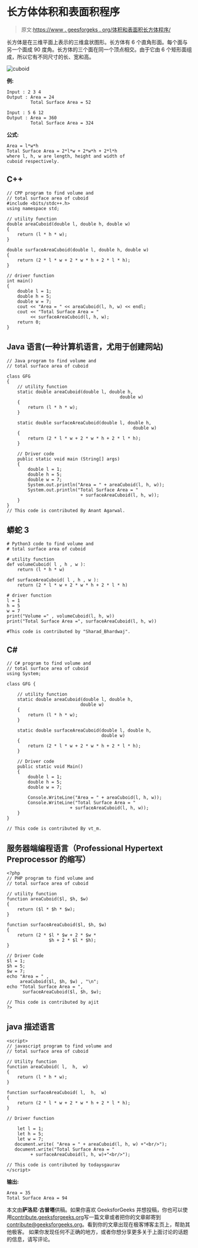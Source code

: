 # 长方体体积和表面积程序

> 原文:[https://www . geesforgeks . org/体积和表面积长方体程序/](https://www.geeksforgeeks.org/program-for-volume-and-surface-area-of-cuboid/)

长方体是在三维平面上表示的三维盒状图形。长方体有 6 个直角形面。每个面与另一个面成 90 度角。长方体的三个面在同一个顶点相交。由于它由 6 个矩形面组成，所以它有不同尺寸的长、宽和高。

![cuboid](img/fafd50c13fe5f5260ac76ed3a5453852.png)

**例:**

```
Input : 2 3 4
Output : Area = 24
         Total Surface Area = 52 

Input : 5 6 12
Output : Area = 360
         Total Surface Area = 324
```

**公式:**

```
Area = l*w*h
Total Surface Area = 2*l*w + 2*w*h + 2*l*h
where l, h, w are length, height and width of
cuboid respectively.
```

## C++

```
// CPP program to find volume and
// total surface area of cuboid
#include <bits/stdc++.h>
using namespace std;

// utility function
double areaCuboid(double l, double h, double w)
{
    return (l * h * w);
}

double surfaceAreaCuboid(double l, double h, double w)
{
    return (2 * l * w + 2 * w * h + 2 * l * h);
}

// driver function
int main()
{
    double l = 1;
    double h = 5;
    double w = 7;
    cout << "Area = " << areaCuboid(l, h, w) << endl;
    cout << "Total Surface Area = "
         << surfaceAreaCuboid(l, h, w);
    return 0;
}
```

## Java 语言(一种计算机语言，尤用于创建网站)

```
// Java program to find volume and
// total surface area of cuboid

class GFG
{
    // utility function
    static double areaCuboid(double l, double h,
                                           double w)
    {
        return (l * h * w);
    }

    static double surfaceAreaCuboid(double l, double h,
                                                double w)
    {
        return (2 * l * w + 2 * w * h + 2 * l * h);
    }

    // Driver code
    public static void main (String[] args)
    {
        double l = 1;
        double h = 5;
        double w = 7;
        System.out.println("Area = " + areaCuboid(l, h, w));
        System.out.println("Total Surface Area = "
                            + surfaceAreaCuboid(l, h, w));
    }
}
// This code is contributed By Anant Agarwal.
```

## 蟒蛇 3

```
# Python3 code to find volume and
# total surface area of cuboid

# utility function
def volumeCuboid( l , h , w ):
    return (l * h * w)

def surfaceAreaCuboid( l , h , w ):
    return (2 * l * w + 2 * w * h + 2 * l * h)

# driver function
l = 1
h = 5
w = 7
print("Volume =" , volumeCuboid(l, h, w))
print("Total Surface Area =", surfaceAreaCuboid(l, h, w))

#This code is contributed by "Sharad_Bhardwaj".
```

## C#

```
// C# program to find volume and
// total surface area of cuboid
using System;

class GFG {

    // utility function
    static double areaCuboid(double l, double h,
                            double w)
    {
        return (l * h * w);
    }

    static double surfaceAreaCuboid(double l, double h,
                                    double w)
    {
        return (2 * l * w + 2 * w * h + 2 * l * h);
    }

    // Driver code
    public static void Main()
    {
        double l = 1;
        double h = 5;
        double w = 7;

        Console.WriteLine("Area = " + areaCuboid(l, h, w));
        Console.WriteLine("Total Surface Area = "
                        + surfaceAreaCuboid(l, h, w));
    }
}

// This code is contributed By vt_m.
```

## 服务器端编程语言（Professional Hypertext Preprocessor 的缩写）

```
<?php
// PHP program to find volume and
// total surface area of cuboid

// utility function
function areaCuboid($l, $h, $w)
{
    return ($l * $h * $w);
}

function surfaceAreaCuboid($l, $h, $w)
{
    return (2 * $l * $w + 2 * $w *
                $h + 2 * $l * $h);
}

// Driver Code
$l = 1;
$h = 5;
$w = 7;
echo "Area = " ,
     areaCuboid($l, $h, $w) , "\n";
echo "Total Surface Area = ",
      surfaceAreaCuboid($l, $h, $w);

// This code is contributed by ajit
?>
```

## java 描述语言

```
<script>
// javascript program to find volume and
// total surface area of cuboid

// Utility function
function areaCuboid( l,  h,  w)
{
    return (l * h * w);
}

function surfaceAreaCuboid( l,  h,  w)
{
    return (2 * l * w + 2 * w * h + 2 * l * h);
}

// Driver function

    let l = 1;
    let h = 5;
    let w = 7;
   document.write( "Area = " + areaCuboid(l, h, w) +"<br/>");
   document.write("Total Surface Area = "
         + surfaceAreaCuboid(l, h, w)+"<br/>");

// This code is contributed by todaysgaurav
</script>
```

**输出:**

```
Area = 35
Total Surface Area = 94
```

本文由**萨洛尼·古普塔**供稿。如果你喜欢 GeeksforGeeks 并想投稿，你也可以使用[contribute.geeksforgeeks.org](http://www.contribute.geeksforgeeks.org)写一篇文章或者把你的文章邮寄到 contribute@geeksforgeeks.org。看到你的文章出现在极客博客主页上，帮助其他极客。
如果你发现任何不正确的地方，或者你想分享更多关于上面讨论的话题的信息，请写评论。